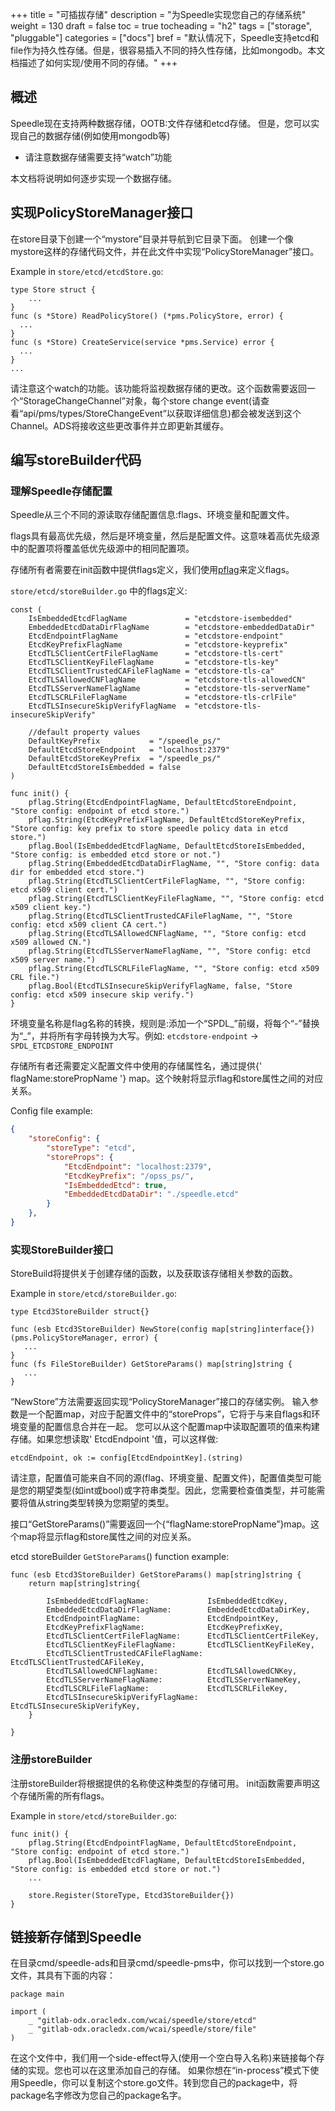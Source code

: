 +++
title = "可插拔存储"
description = "为Speedle实现您自己的存储系统"
weight = 130
draft = false
toc = true
tocheading = "h2"
tags = ["storage", "pluggable"]
categories = ["docs"]
bref = "默认情况下，Speedle支持etcd和file作为持久性存储。但是，很容易插入不同的持久性存储，比如mongodb。本文档描述了如何实现/使用不同的存储。"
+++


## 概述
Speedle现在支持两种数据存储，OOTB:文件存储和etcd存储。
但是，您可以实现自己的数据存储(例如使用mongodb等)

* 请注意数据存储需要支持“watch”功能

本文档将说明如何逐步实现一个数据存储。

## 实现PolicyStoreManager接口
在store目录下创建一个“mystore”目录并导航到它目录下面。
创建一个像mystore这样的存储代码文件，并在此文件中实现“PolicyStoreManager”接口。

Example in `store/etcd/etcdStore.go`:
```golang
type Store struct {
    ...
}
func (s *Store) ReadPolicyStore() (*pms.PolicyStore, error) {
  ...
}
func (s *Store) CreateService(service *pms.Service) error {
  ...
}
...
```

请注意这个watch的功能。该功能将监视数据存储的更改。这个函数需要返回一个“StorageChangeChannel”对象，每个store change event(请查看“api/pms/types/StoreChangeEvent”以获取详细信息)都会被发送到这个Channel。ADS将接收这些更改事件并立即更新其缓存。

## 编写storeBuilder代码

### 理解Speedle存储配置
Speedle从三个不同的源读取存储配置信息:flags、环境变量和配置文件。

flags具有最高优先级，然后是环境变量，然后是配置文件。这意味着高优先级源中的配置项将覆盖低优先级源中的相同配置项。

存储所有者需要在init函数中提供flags定义，我们使用[pflag](https://github.com/spf13/pflag)来定义flags。

`store/etcd/storeBuilder.go` 中的flags定义:
```golang
const (
    IsEmbeddedEtcdFlagName             = "etcdstore-isembedded"
    EmbeddedEtcdDataDirFlagName        = "etcdstore-embeddedDataDir"
    EtcdEndpointFlagName               = "etcdstore-endpoint"
    EtcdKeyPrefixFlagName              = "etcdstore-keyprefix"
    EtcdTLSClientCertFileFlagName      = "etcdstore-tls-cert"
    EtcdTLSClientKeyFileFlagName       = "etcdstore-tls-key"
    EtcdTLSClientTrustedCAFileFlagName = "etcdstore-tls-ca"
    EtcdTLSAllowedCNFlagName           = "etcdstore-tls-allowedCN"
    EtcdTLSServerNameFlagName          = "etcdstore-tls-serverName"
    EtcdTLSCRLFileFlagName             = "etcdstore-tls-crlFile"
    EtcdTLSInsecureSkipVerifyFlagName  = "etcdstore-tls-insecureSkipVerify"

    //default property values
    DefaultKeyPrefix           = "/speedle_ps/"
    DefaultEtcdStoreEndpoint   = "localhost:2379"
    DefaultEtcdStoreKeyPrefix  = "/speedle_ps/"
    DefaultEtcdStoreIsEmbedded = false
)

func init() {
    pflag.String(EtcdEndpointFlagName, DefaultEtcdStoreEndpoint, "Store config: endpoint of etcd store.")
    pflag.String(EtcdKeyPrefixFlagName, DefaultEtcdStoreKeyPrefix, "Store config: key prefix to store speedle policy data in etcd store.")
    pflag.Bool(IsEmbeddedEtcdFlagName, DefaultEtcdStoreIsEmbedded, "Store config: is embedded etcd store or not.")
    pflag.String(EmbeddedEtcdDataDirFlagName, "", "Store config: data dir for embedded etcd store.")
    pflag.String(EtcdTLSClientCertFileFlagName, "", "Store config: etcd x509 client cert.")
    pflag.String(EtcdTLSClientKeyFileFlagName, "", "Store config: etcd x509 client key.")
    pflag.String(EtcdTLSClientTrustedCAFileFlagName, "", "Store config: etcd x509 client CA cert.")
    pflag.String(EtcdTLSAllowedCNFlagName, "", "Store config: etcd x509 allowed CN.")
    pflag.String(EtcdTLSServerNameFlagName, "", "Store config: etcd x509 server name.")
    pflag.String(EtcdTLSCRLFileFlagName, "", "Store config: etcd x509 CRL file.")
    pflag.Bool(EtcdTLSInsecureSkipVerifyFlagName, false, "Store config: etcd x509 insecure skip verify.")
}
```
环境变量名称是flag名称的转换，规则是:添加一个“SPDL_”前缀，将每个“-”替换为“_”，并将所有字母转换为大写。例如:
`etcdstore-endpoint` -> `SPDL_ETCDSTORE_ENDPOINT`

存储所有者还需要定义配置文件中使用的存储属性名，通过提供{' flagName:storePropName '} map。这个映射将显示flag和store属性之间的对应关系。

Config file example:
```json
{
    "storeConfig": {
        "storeType": "etcd",
        "storeProps": {
            "EtcdEndpoint": "localhost:2379",
            "EtcdKeyPrefix": "/opss_ps/",
            "IsEmbeddedEtcd": true,
            "EmbeddedEtcdDataDir": "./speedle.etcd"
        }
    },
}
```

### 实现StoreBuilder接口
StoreBuild将提供关于创建存储的函数，以及获取该存储相关参数的函数。

Example in `store/etcd/storeBuilder.go`:
```golang
type Etcd3StoreBuilder struct{}

func (esb Etcd3StoreBuilder) NewStore(config map[string]interface{}) (pms.PolicyStoreManager, error) {
   ...
}
func (fs FileStoreBuilder) GetStoreParams() map[string]string {
   ...
}
```

“NewStore”方法需要返回实现“PolicyStoreManager”接口的存储实例。
输入参数是一个配置map，对应于配置文件中的“storeProps”，它将于与来自flags和环境变量的配置信息合并在一起。
您可以从这个配置map中读取配置项的值来构建存储。如果您想读取' EtcdEndpoint '值，可以这样做:
```
etcdEndpoint, ok := config[EtcdEndpointKey].(string)
```

请注意，配置值可能来自不同的源(flag、环境变量、配置文件)，配置值类型可能是您的期望类型(如int或bool)或字符串类型。因此，您需要检查值类型，并可能需要将值从string类型转换为您期望的类型。

接口“GetStoreParams()”需要返回一个{“flagName:storePropName”}map。这个map将显示flag和store属性之间的对应关系。

etcd storeBuilder `GetStoreParams`() function example:
```golang
func (esb Etcd3StoreBuilder) GetStoreParams() map[string]string {
    return map[string]string{

        IsEmbeddedEtcdFlagName:             IsEmbeddedEtcdKey,
        EmbeddedEtcdDataDirFlagName:        EmbeddedEtcdDataDirKey,
        EtcdEndpointFlagName:               EtcdEndpointKey,
        EtcdKeyPrefixFlagName:              EtcdKeyPrefixKey,
        EtcdTLSClientCertFileFlagName:      EtcdTLSClientCertFileKey,
        EtcdTLSClientKeyFileFlagName:       EtcdTLSClientKeyFileKey,
        EtcdTLSClientTrustedCAFileFlagName: EtcdTLSClientTrustedCAFileKey,
        EtcdTLSAllowedCNFlagName:           EtcdTLSAllowedCNKey,
        EtcdTLSServerNameFlagName:          EtcdTLSServerNameKey,
        EtcdTLSCRLFileFlagName:             EtcdTLSCRLFileKey,
        EtcdTLSInsecureSkipVerifyFlagName:  EtcdTLSInsecureSkipVerifyKey,
    }

}
```


### 注册storeBuilder
注册storeBuilder将根据提供的名称使这种类型的存储可用。
init函数需要声明这个存储所需的所有flags。

Example in `store/etcd/storeBuilder.go`:
```golang
func init() {
    pflag.String(EtcdEndpointFlagName, DefaultEtcdStoreEndpoint, "Store config: endpoint of etcd store.")
    pflag.Bool(IsEmbeddedEtcdFlagName, DefaultEtcdStoreIsEmbedded, "Store config: is embedded etcd store or not.")
    ...

    store.Register(StoreType, Etcd3StoreBuilder{})
}
```

## 链接新存储到Speedle
在目录cmd/speedle-ads和目录cmd/speedle-pms中，你可以找到一个store.go文件，其具有下面的内容：

```golang
package main

import (
    _ "gitlab-odx.oracledx.com/wcai/speedle/store/etcd"
    _ "gitlab-odx.oracledx.com/wcai/speedle/store/file"
)
```

在这个文件中，我们用一个side-effect导入(使用一个空白导入名称)来链接每个存储的实现。您也可以在这里添加自己的存储。
如果你想在“in-process”模式下使用Speedle，你可以复制这个store.go文件。转到您自己的package中，将package名字修改为您自己的package名字。
